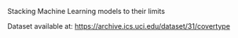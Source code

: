 Stacking Machine Learning models to their limits

Dataset available at:
https://archive.ics.uci.edu/dataset/31/covertype
